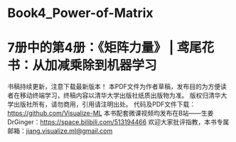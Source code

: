 # Book4_Power-of-Matrix
# 7册中的第4册：《矩阵力量》 |  鸢尾花书：从加减乘除到机器学习
书稿持续更新，注意下载最新版本！
本PDF文件为作者草稿，发布目的为方便读者在移动终端学习，终稿内容以清华大学出版社纸质出版物为准。 版权归清华大学出版社所有，请勿商用，引用请注明出处。 代码及PDF文件下载：https://github.com/Visualize-ML 本书配套微课视频均发布在B站——生姜DrGinger：https://space.bilibili.com/513194466 欢迎大家批评指教，本书专属邮箱：jiang.visualize.ml@gmail.com
